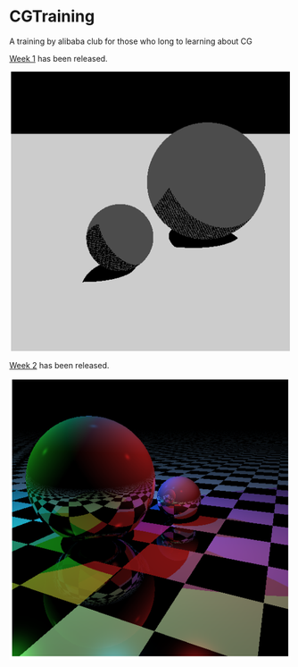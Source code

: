 # CGTraining
A training by alibaba club for those who long to learning about CG

[Week 1](week1/) has been released.

![week1demo](./week1/week1.png)

[Week 2](week2/) has been released.

![week2demo](./week2/week2.png)
